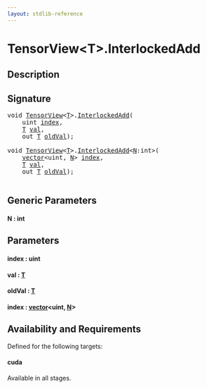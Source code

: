 ```yaml
---
layout: stdlib-reference
---
```


# TensorView\<T\>\.InterlockedAdd

## Description





## Signature 

<pre>
<span class="code_keyword">void</span> <a href="../types/tensorview-06/index.html" class="code_type">TensorView</a>&lt;<a href="../types/tensorview-06/index.html#typeparam-T" class="code_type">T</a>&gt;.<a href="interlockedadd-0b.html">InterlockedAdd</a>(
    <span class="code_keyword">uint</span> <a href="interlockedadd-0b.html#decl-index" class="code_param">index</a>,
    <a href="../types/tensorview-06/index.html#typeparam-T" class="code_type">T</a> <a href="interlockedadd-0b.html#decl-val" class="code_param">val</a>,
    <span class="code_keyword">out</span> <a href="../types/tensorview-06/index.html#typeparam-T" class="code_type">T</a> <a href="interlockedadd-0b.html#decl-oldVal" class="code_param">oldVal</a>);

<span class="code_keyword">void</span> <a href="../types/tensorview-06/index.html" class="code_type">TensorView</a>&lt;<a href="../types/tensorview-06/index.html#typeparam-T" class="code_type">T</a>&gt;.<a href="interlockedadd-0b.html">InterlockedAdd</a>&lt;<a href="interlockedadd-0b.html#decl-N" class="code_var">N</a>:<span class="code_keyword">int</span>&gt;(
    <a href="../types/vector/index.html" class="code_type">vector</a>&lt;<span class="code_keyword">uint</span>, <a href="interlockedadd-0b.html#decl-N" class="code_var">N</a>&gt; <a href="interlockedadd-0b.html#decl-index" class="code_param">index</a>,
    <a href="../types/tensorview-06/index.html#typeparam-T" class="code_type">T</a> <a href="interlockedadd-0b.html#decl-val" class="code_param">val</a>,
    <span class="code_keyword">out</span> <a href="../types/tensorview-06/index.html#typeparam-T" class="code_type">T</a> <a href="interlockedadd-0b.html#decl-oldVal" class="code_param">oldVal</a>);

</pre>

## Generic Parameters

####  <a id="decl-N"></a>N  : int

## Parameters

####  <a id="decl-index"></a>index  : uint
####  <a id="decl-val"></a>val  : [T](../types/tensorview-06/index.html#typeparam-T)
####  <a id="decl-oldVal"></a>oldVal  : [T](../types/tensorview-06/index.html#typeparam-T)
####  <a id="decl-index"></a>index  : [vector](../types/vector/index.html)\<uint, [N](../types/vector/index.html#decl-N)\>

## Availability and Requirements

Defined for the following targets:

#### cuda
Available in all stages.



